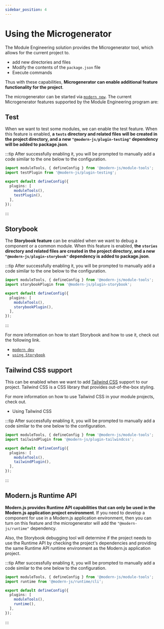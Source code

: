 ```yaml
---
sidebar_position: 4
---
```


# Using the Microgenerator

The Module Engineering solution provides the Microgenerator tool, which allows for the current project to.

- add new directories and files
- Modify the contents of the `package.json` file
- Execute commands

Thus with these capabilities, **Microgenerator can enable additional feature functionality for the project**.

The microgenerator can be started via [`modern new`](/guide/basic/command-preview). The current Microgenerator features supported by the Module Engineering program are:

## Test

When we want to test some modules, we can enable the test feature. When this feature is enabled, **a `tests` directory and related files will be created in the project directory, and a new `"@modern-js/plugin-testing"` dependency will be added to package.json**.


:::tip
After successfully enabling it, you will be prompted to manually add a code similar to the one below to the configuration.
``` ts
import moduleTools, { defineConfig } from '@modern-js/module-tools';
import testPlugin from '@modern-js/plugin-testing';

export default defineConfig({
  plugins: [
    moduleTools(),
    testPlugin(),
  ],
});
```
:::

## Storybook

The **Storybook feature** can be enabled when we want to debug a component or a common module. When this feature is enabled, **the `stories` directory and related files are created in the project directory, and a new `"@modern-js/plugin-storybook"` dependency is added to package.json**.

:::tip
After successfully enabling it, you will be prompted to manually add a code similar to the one below to the configuration.
``` ts
import moduleTools, { defineConfig } from '@modern-js/module-tools';
import storybookPlugin from '@modern-js/plugin-storybook';

export default defineConfig({
  plugins: [
    moduleTools(),
    storybookPlugin(),
  ],
});
```
:::

For more information on how to start Storybook and how to use it, check out the following link.

- [`modern dev`](/en/guide/basic/command-preview#modern-dev)
- [`using Storybook`](/en/guide/basic/using-storybook)

## Tailwind CSS support

This can be enabled when we want to add [Tailwind CSS](https://v2.tailwindcss.com/) support to our project. Tailwind CSS is a CSS library that provides out-of-the-box styling.

For more information on how to use Tailwind CSS in your module projects, check out.

<!-- 链接待补充 -->

- Using Tailwind CSS

:::tip
After successfully enabling it, you will be prompted to manually add a code similar to the one below to the configuration.
``` ts
import moduleTools, { defineConfig } from '@modern-js/module-tools';
import tailwindPlugin from '@modern-js/plugin-tailwindcss';

export default defineConfig({
  plugins: [
    moduleTools(),
    tailwindPlugin(),
  ],
});
```
:::

## Modern.js Runtime API

<!-- 链接待补充 -->

**Modern.js provides Runtime API capabilities that can only be used in the Modern.js application project environment**. If you need to develop a component for use in a Modern.js application environment, then you can turn on this feature and the microgenerator will add the `"@modern-js/runtime"` dependency.

Also, the Storybook debugging tool will determine if the project needs to use the Runtime API by checking the project's dependencies and providing the same Runtime API runtime environment as the Modern.js application project.

:::tip
After successfully enabling it, you will be prompted to manually add a code similar to the one below to the configuration.
``` ts
import moduleTools, { defineConfig } from '@modern-js/module-tools';
import runtime from '@modern-js/runtime/cli';

export default defineConfig({
  plugins: [
    moduleTools(),
    runtime(),
  ],
});
```
:::
